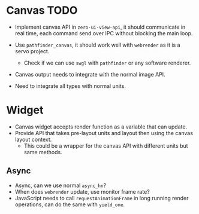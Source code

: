 # Canvas TODO

- Implement canvas API in `zero-ui-view-api`, it should communicate in real time, each command send over IPC without blocking
the main loop.

- Use `pathfinder_canvas`, it should work well with `webrender` as it is a servo project.
    - Check if we can use `swgl` with `pathfinder` or any software renderer.

- Canvas output needs to integrate with the normal image API.

- Need to integrate all types with normal units.

# Widget

- Canvas widget accepts render function as a variable that can update.
- Provide API that takes pre-layout units and layout then using the canvas layout context.
    - This could be a wrapper for the canvas API with different units but same methods.

## Async

- Async, can we use normal `async_hn`?
- When does `webrender` update, use monitor frame rate?
- JavaScript needs to call `requestAnimationFrame` in long running render operations, can do the same with `yield_one`.